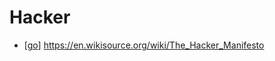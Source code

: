 # Hacker

- [[go]] https://en.wikisource.org/wiki/The_Hacker_Manifesto


[//begin]: # "Autogenerated link references for markdown compatibility"
[go]: go "Go"
[//end]: # "Autogenerated link references"